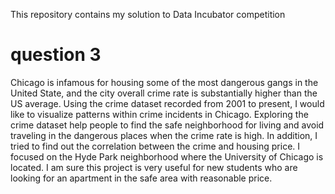 This repository contains my solution to Data Incubator competition

# question 3
Chicago is infamous for housing some of the most dangerous gangs in the United State, and the city overall crime rate is substantially higher than the US average. Using the crime dataset recorded from 2001 to present, I would like to visualize patterns within crime incidents in Chicago. Exploring the crime dataset help people to find the safe neighborhood for living and avoid traveling in the dangerous places when the crime rate is high. In addition, I tried to find out the correlation between the crime and housing price. I focused on the Hyde Park neighborhood where the University of Chicago is located. I am sure this project is very useful for new students who are looking for an apartment in the safe area with reasonable price. 
